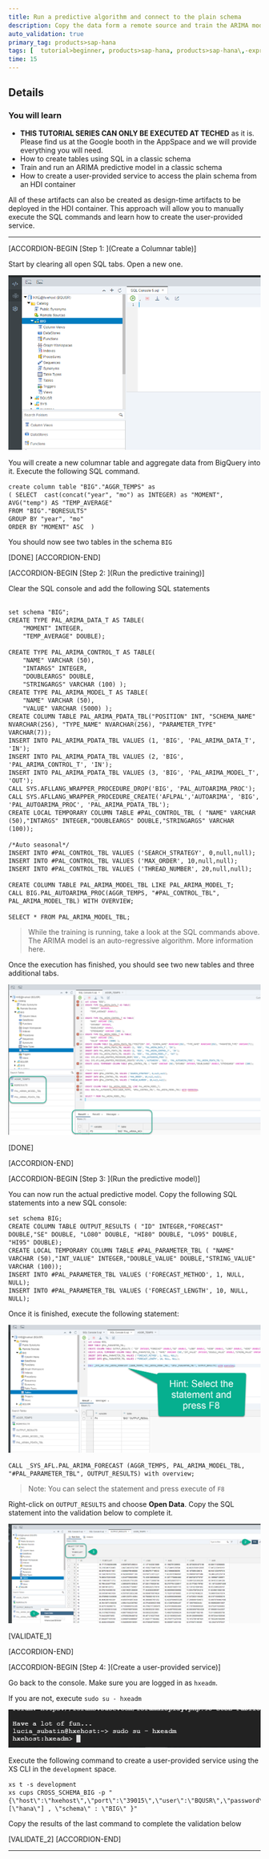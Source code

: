 ```yaml
---
title: Run a predictive algorithm and connect to the plain schema
description: Copy the data form a remote source and train the ARIMA model to create rpedictions based on the data in Google BigQuery
auto_validation: true
primary_tag: products>sap-hana
tags: [  tutorial>beginner, products>sap-hana, products>sap-hana\,-express-edition, products>sap-web-ide ]
time: 15
---
```



## Details
### You will learn  
  - **THIS TUTORIAL SERIES CAN ONLY BE EXECUTED AT TECHED**  as it is. Please find us at the Google booth in the AppSpace and we will provide everything you will need.
  - How to create tables using SQL in a classic schema
  - Train and run an ARIMA predictive model in a classic schema
  - How to create a user-provided service to access the plain schema from an HDI container

All of these artifacts can also be created as design-time artifacts to be deployed in the HDI container. This approach will allow you to manually execute the SQL commands and learn how to create the user-provided service.

---

[ACCORDION-BEGIN [Step 1: ](Create a Columnar table)]

Start by clearing all open SQL tabs. Open a new one.

![Clear tabs](1.png)

You will create a new columnar table and aggregate data from BigQuery into it.  Execute the following SQL command.

```text
create column table "BIG"."AGGR_TEMPS" as
( SELECT  cast(concat("year", "mo") as INTEGER) as "MOMENT", AVG("temp") AS "TEMP_AVERAGE"
FROM "BIG"."BQRESULTS"
GROUP BY "year", "mo"
ORDER BY "MOMENT" ASC  )

```

You should now see two tables in the schema `BIG`


[DONE]
[ACCORDION-END]

[ACCORDION-BEGIN [Step 2: ](Run the predictive training)]

Clear the SQL console and add the following SQL statements

```text

set schema "BIG";
CREATE TYPE PAL_ARIMA_DATA_T AS TABLE(
    "MOMENT" INTEGER,
	"TEMP_AVERAGE" DOUBLE);

CREATE TYPE PAL_ARIMA_CONTROL_T AS TABLE(
    "NAME" VARCHAR (50),
    "INTARGS" INTEGER,
    "DOUBLEARGS" DOUBLE,
	"STRINGARGS" VARCHAR (100) );
CREATE TYPE PAL_ARIMA_MODEL_T AS TABLE(
    "NAME" VARCHAR (50),
    "VALUE" VARCHAR (5000) );
CREATE COLUMN TABLE PAL_ARIMA_PDATA_TBL("POSITION" INT, "SCHEMA_NAME" NVARCHAR(256), "TYPE_NAME" NVARCHAR(256), "PARAMETER_TYPE" VARCHAR(7));
INSERT INTO PAL_ARIMA_PDATA_TBL VALUES (1, 'BIG', 'PAL_ARIMA_DATA_T', 'IN');
INSERT INTO PAL_ARIMA_PDATA_TBL VALUES (2, 'BIG', 'PAL_ARIMA_CONTROL_T', 'IN');
INSERT INTO PAL_ARIMA_PDATA_TBL VALUES (3, 'BIG', 'PAL_ARIMA_MODEL_T', 'OUT');
CALL SYS.AFLLANG_WRAPPER_PROCEDURE_DROP('BIG', 'PAL_AUTOARIMA_PROC');
CALL SYS.AFLLANG_WRAPPER_PROCEDURE_CREATE('AFLPAL','AUTOARIMA', 'BIG', 'PAL_AUTOARIMA_PROC', 'PAL_ARIMA_PDATA_TBL');		
CREATE LOCAL TEMPORARY COLUMN TABLE #PAL_CONTROL_TBL ( "NAME" VARCHAR (50),"INTARGS" INTEGER,"DOUBLEARGS" DOUBLE,"STRINGARGS" VARCHAR (100));

/*Auto seasonal*/
INSERT INTO #PAL_CONTROL_TBL VALUES ('SEARCH_STRATEGY', 0,null,null);
INSERT INTO #PAL_CONTROL_TBL VALUES ('MAX_ORDER', 10,null,null);
INSERT INTO #PAL_CONTROL_TBL VALUES ('THREAD_NUMBER', 20,null,null);

CREATE COLUMN TABLE PAL_ARIMA_MODEL_TBL LIKE PAL_ARIMA_MODEL_T;
CALL BIG.PAL_AUTOARIMA_PROC(AGGR_TEMPS, "#PAL_CONTROL_TBL", PAL_ARIMA_MODEL_TBL) WITH OVERVIEW;

SELECT * FROM PAL_ARIMA_MODEL_TBL;
```

>While the training is running, take a look at the SQL commands above.
The ARIMA model is an auto-regressive algorithm. More information here.

Once the execution has finished, you should see two new tables and three additional tabs.

![New training](3.png)

[DONE]

[ACCORDION-END]


[ACCORDION-BEGIN [Step 3: ](Run the predictive model)]

You can now run the actual predictive model. Copy the following SQL statements into a new SQL console:

```text
set schema BIG;
CREATE COLUMN TABLE OUTPUT_RESULTS ( "ID" INTEGER,"FORECAST" DOUBLE,"SE" DOUBLE, "LO80" DOUBLE, "HI80" DOUBLE, "LO95" DOUBLE, "HI95" DOUBLE);
CREATE LOCAL TEMPORARY COLUMN TABLE #PAL_PARAMETER_TBL ( "NAME" VARCHAR (50),"INT_VALUE" INTEGER,"DOUBLE_VALUE" DOUBLE,"STRING_VALUE" VARCHAR (100));
INSERT INTO #PAL_PARAMETER_TBL VALUES ('FORECAST_METHOD', 1, NULL, NULL);
INSERT INTO #PAL_PARAMETER_TBL VALUES ('FORECAST_LENGTH', 10, NULL, NULL);
```
Once it is finished, execute the following statement:

![New training](4.png)

```text
CALL _SYS_AFL.PAL_ARIMA_FORECAST (AGGR_TEMPS, PAL_ARIMA_MODEL_TBL, "#PAL_PARAMETER_TBL", OUTPUT_RESULTS) with overview;
```
> Note: You can select the statement and press execute of `F8`

Right-click on `OUTPUT_RESULTS` and choose **Open Data**. Copy the SQL statement into the validation below to complete it.

![New training](5.png)

[VALIDATE_1]

[ACCORDION-END]

[ACCORDION-BEGIN [Step 4: ](Create a user-provided service)]

Go back to the console. Make sure you are logged in as `hxeadm`.

If you are not, execute `sudo su - hxeadm`

![New training](6.png)

Execute the following command to create a user-provided service using the XS CLI in the `development` space.

```
xs t -s development
xs cups CROSS_SCHEMA_BIG -p "{\"host\":\"hxehost\",\"port\":\"39015\",\"user\":\"BQUSR\",\"password\":\"HanaRocks1\",\"driver\":\"com.sap.db.jdbc.Driver\",\"tags\":[\"hana\"] , \"schema\" : \"BIG\" }"
```

Copy the results of the last command to complete the validation below


[VALIDATE_2]
[ACCORDION-END]

---
